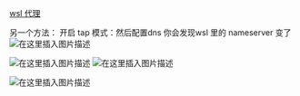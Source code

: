 ﻿[wsl 代理](https://wiki.imalan.cn/archives/WSL%202%20%E4%B8%AD%E9%85%8D%E7%BD%AE%E7%BB%88%E7%AB%AF%E8%B5%B0%E4%B8%BB%E6%9C%BA%E4%BB%A3%E7%90%86/)

另一个方法：
开启 tap 模式：然后配置dns 
你会发现wsl 里的 nameserver 变了
![在这里插入图片描述](http://img.yayi.site/csdn/20210508221441787.png-watermaskStyle)

![在这里插入图片描述](http://img.yayi.site/csdn/20210508221339787.png-watermaskStyle)
![在这里插入图片描述](http://img.yayi.site/csdn/20210508221408645.png-watermaskStyle)

![在这里插入图片描述](http://img.yayi.site/csdn/20210508221325518.png-watermaskStyle)

